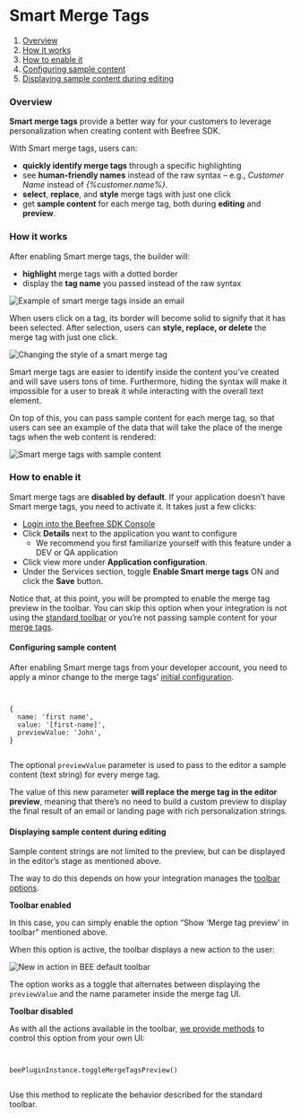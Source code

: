 # Smart Merge Tags

1. [Overview](broken-reference)
2. [How it works](broken-reference)
3. [How to enable it](broken-reference)
4. [Configuring sample content](broken-reference)
5. [Displaying sample content during editing](broken-reference)

### Overview <a href="#overview" id="overview"></a>

**Smart merge tags** provide a better way for your customers to leverage personalization when creating content with Beefree SDK.

With Smart merge tags, users can:

* **quickly identify merge tags** through a specific highlighting
* see **human-friendly names** instead of the raw syntax – e.g., _Customer Name_ instead of _\{%customer.name%\}_.
* **select**, **replace**, and **style** merge tags with just one click
* get **sample content** for each merge tag, both during **editing** and **preview**.

### How it works <a href="#how-it-works" id="how-it-works"></a>

After enabling Smart merge tags, the builder will:

* **highlight** merge tags with a dotted border
* display the **tag name** you passed instead of the raw syntax

![Example of smart merge tags inside an email](https://docs.beefree.io/wp-content/uploads/2021/07/Smart-merge-tags-outlined.png)

When users click on a tag, its border will become solid to signify that it has been selected. After selection, users can **style, replace, or delete** the merge tag with just one click.

![Changing the style of a smart merge tag](https://docs.beefree.io/wp-content/uploads/2021/07/smart-merge-tags-styled.png)

Smart merge tags are easier to identify inside the content you’ve created and will save users tons of time. Furthermore, hiding the syntax will make it impossible for a user to break it while interacting with the overall text element.

On top of this, you can pass sample content for each merge tag, so that users can see an example of the data that will take the place of the merge tags when the web content is rendered:

![Smart merge tags with sample content](https://docs.beefree.io/wp-content/uploads/2021/07/Smart-merge-tags-with-sample-content.png)

### How to enable it <a href="#how-to-enable-it" id="how-to-enable-it"></a>

Smart merge tags are **disabled by default**. If your application doesn’t have Smart merge tags, you need to activate it. It takes just a few clicks:

* [Login into the Beefree SDK Console](https://dam.beefree.io/devmain)
* Click **Details** next to the application you want to configure
  * We recommend you first familiarize yourself with this feature under a DEV or QA application
* Click view more under **Application configuration**.
* Under the Services section, toggle **Enable Smart merge tags** ON and click the **Save** button.

Notice that, at this point, you will be prompted to enable the merge tag preview in the toolbar. You can skip this option when your integration is not using the [standard toolbar](https://docs.beefree.io/toolbar-options/) or you’re not passing sample content for your [merge tags](https://docs.beefree.io/special-links-merge-tags/#merge-tags-merge-content).

#### Configuring sample content <a href="#configuring-sample-content" id="configuring-sample-content"></a>

After enabling Smart merge tags from your developer account, you need to apply a minor change to the merge tags’ [initial configuration](https://docs.beefree.io/special-links-merge-tags/#merge-tags-merge-content).

```


{
  name: 'first name',
  value: '[first-name]',
  previewValue: 'John',
}


```

The optional `previewValue` parameter is used to pass to the editor a sample content (text string) for every merge tag.

The value of this new parameter **will replace the merge tag in the editor preview**, meaning that there’s no need to build a custom preview to display the final result of an email or landing page with rich personalization strings.

#### Displaying sample content during editing <a href="#displaying-sample-content-during-editing" id="displaying-sample-content-during-editing"></a>

Sample content strings are not limited to the preview, but can be displayed in the editor’s stage as mentioned above.

The way to do this depends on how your integration manages the [toolbar options](https://docs.beefree.io/toolbar-options/).

**Toolbar enabled**

In this case, you can simply enable the option “Show ‘Merge tag preview’ in toolbar” mentioned above.

When this option is active, the toolbar displays a new action to the user:

![New in action in BEE default toolbar](https://docs.beefree.io/wp-content/uploads/2021/08/smart-merge-tags-toolbar.png)

The option works as a toggle that alternates between displaying the `previewValue` and the name parameter inside the merge tag UI.

**Toolbar disabled**

As with all the actions available in the toolbar, [we provide methods](https://docs.beefree.io/methods-and-events/#instance-methods) to control this option from your own UI:

```


beePluginInstance.toggleMergeTagsPreview()


```

Use this method to replicate the behavior described for the standard toolbar.
